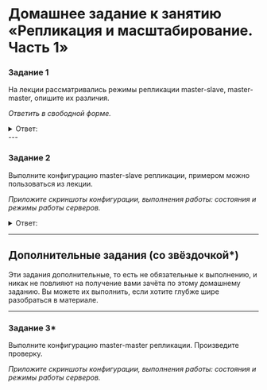 # Домашнее задание к занятию «Репликация и масштабирование. Часть 1»

### Задание 1

На лекции рассматривались режимы репликации master-slave, master-master, опишите их различия.

*Ответить в свободной форме.*

<details> 
<summary> Ответ:  </summary>
Master-Slave репликация - один основной сервер базы данных Master в котором проходят все запросы и изменения данных (запись). А в базу Slave
копируются все изменения в Master. И получается что master отвечает за изменения данных, slave за чтение. Чаще репликацию Master-Slave используют не для масштабирования, а для резервирования.

Master-Master репликация - любой из серверов может использоватся как для чтения так и для записи. Это крайне не надежно, выедет из троя хоть один сервер
трудно будет восстановить данные из-за не исвестности скопировались данные или нет. Можно использовать для маштабирования и не надо будет переводить сервер slave в master. Но надо имень ввиду что в MySQL нет разрешения конфликтов базы незнают заблокирована таблица или нет, что приведет к ошибкам.
  
</details>
---

### Задание 2

Выполните конфигурацию master-slave репликации, примером можно пользоваться из лекции.

*Приложите скриншоты конфигурации, выполнения работы: состояния и режимы работы серверов.*

<details> 
<summary> Ответ:  </summary>

</details>

---

## Дополнительные задания (со звёздочкой*)
Эти задания дополнительные, то есть не обязательные к выполнению, и никак не повлияют на получение вами зачёта по этому домашнему заданию. Вы можете их выполнить, если хотите глубже шире разобраться в материале.

---

### Задание 3* 

Выполните конфигурацию master-master репликации. Произведите проверку.

*Приложите скриншоты конфигурации, выполнения работы: состояния и режимы работы серверов.*
